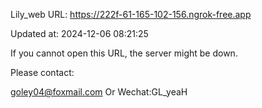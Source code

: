 Lily_web URL: https://222f-61-165-102-156.ngrok-free.app

Updated at: 2024-12-06 08:21:25

If you cannot open this URL, the server might be down.

Please contact: 

goley04@foxmail.com Or Wechat:GL_yeaH